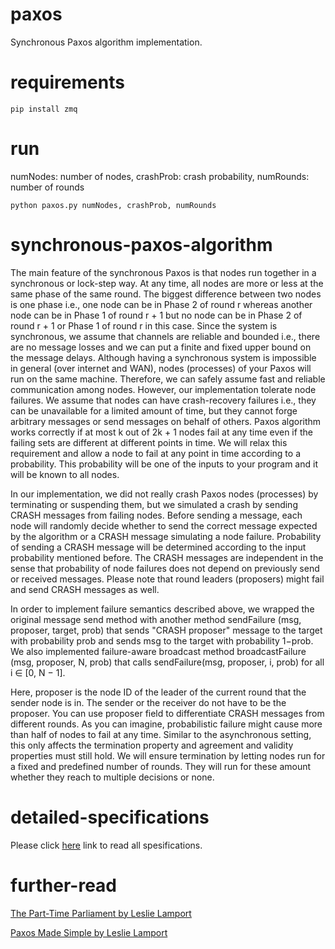 # paxos
Synchronous Paxos algorithm implementation.

# requirements

    pip install zmq
    
# run
  numNodes: number of nodes, crashProb: crash probability, numRounds: number of rounds 
  
    python paxos.py numNodes, crashProb, numRounds 


# synchronous-paxos-algorithm

The main feature of the synchronous Paxos is that nodes run together in a synchronous or lock-step way.  At any time, all nodes are more or less at the same phase of the same round. The biggest difference between two nodes is one phase i.e., one node can be in Phase 2 of round r whereas another node can be in Phase 1 of round r + 1 but no node can be in Phase 2 of round r + 1 or Phase 1 of round r in this case. Since the system is synchronous, we assume that channels are reliable and bounded i.e., there are no message losses and we can put a finite and fixed upper bound on the message delays. Although having a synchronous system is impossible in general (over internet and WAN), nodes (processes) of your Paxos will run on the same machine. Therefore, we can safely assume fast and reliable
communication among nodes. However, our implementation tolerate node failures. We assume that nodes can have crash-recovery failures i.e., they can be unavailable for a limited amount of time, but they cannot forge arbitrary messages or send messages on behalf of others. Paxos algorithm works correctly if at most k out of 2k + 1 nodes fail at any time even if the failing sets are different at different points in time. We will relax this requirement and allow a node to fail at any point in time according to a probability. This probability will be one of the inputs to your program and it will be known to all nodes.

In our implementation, we did not really crash Paxos nodes (processes) by terminating or suspending them, but we simulated a crash by sending CRASH messages from failing nodes. Before sending a message, each node will randomly decide whether to send the correct message expected by the algorithm or a CRASH message simulating a node failure. Probability of sending a CRASH message will be determined according to the input probability mentioned before. The CRASH
messages are independent in the sense that probability of node failures does not depend on previously send or received messages. Please note that round leaders
(proposers) might fail and send CRASH messages as well. 

In order to implement failure semantics described above, we wrapped the
original message send method with another method sendFailure (msg, proposer, target, prob) that sends "CRASH proposer" message to the target with probability prob and sends msg to the target with probability 1−prob. We also implemented failure-aware broadcast method broadcastFailure (msg, proposer, N, prob) that calls sendFailure(msg, proposer, i, prob) for all i ∈ [0, N − 1].

Here, proposer is the node ID of the leader of the current round that the sender node is in. The sender or the receiver do not have to be the proposer. You can
use proposer field to differentiate CRASH messages from different rounds. As you can imagine, probabilistic failure might cause more than half of nodes
to fail at any time. Similar to the asynchronous setting, this only affects the termination property and agreement and validity properties must still hold. We
will ensure termination by letting nodes run for a fixed and predefined number of rounds. They will run for these amount whether they reach to multiple decisions
or none.

# detailed-specifications

Please click [here](https://github.com/alaattinyilmaz/paxos/blob/main/paxos-specs.pdf) link to read all spesifications.

# further-read

[The Part-Time Parliament by Leslie Lamport](https://lamport.azurewebsites.net/pubs/lamport-paxos.pdf)

[Paxos Made Simple by Leslie Lamport](https://lamport.azurewebsites.net/pubs/paxos-simple.pdf)

